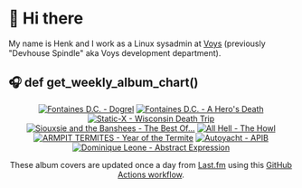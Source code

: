 # 👋 Hi there

My name is Henk and I work as a Linux sysadmin at <a href="https://www.voys.co/about/">Voys</a> (previously "Devhouse Spindle" aka Voys development department).

## 🎧 def get_weekly_album_chart()
<!-- lastfm -->
<p align="center"><a href="https://www.last.fm/music/Fontaines+D.C./Dogrel"><img src="https://lastfm.freetls.fastly.net/i/u/64s/a6e4705a174dcf7b423e82ed06038263.jpg" title="Fontaines D.C. - Dogrel"></a> <a href="https://www.last.fm/music/Fontaines+D.C./A+Hero%27s+Death"><img src="https://lastfm.freetls.fastly.net/i/u/64s/c26a07bde7cb26e937acf90255fdf240.jpg" title="Fontaines D.C. - A Hero's Death"></a> <a href="https://www.last.fm/music/Static-X/Wisconsin+Death+Trip"><img src="https://lastfm.freetls.fastly.net/i/u/64s/701e27d7f5026ce85c03e54209934a56.jpg" title="Static-X - Wisconsin Death Trip"></a> <a href="https://www.last.fm/music/Siouxsie+and+the+Banshees/The+Best+Of..."><img src="https://lastfm.freetls.fastly.net/i/u/64s/6957aae4fe05469a9ccde9e84c109a05.jpg" title="Siouxsie and the Banshees - The Best Of..."></a> <a href="https://www.last.fm/music/All+Hell/The+Howl"><img src="https://lastfm.freetls.fastly.net/i/u/64s/757627f507d85cd7a9d587717bc55ec4.jpg" title="All Hell - The Howl"></a> <a href="https://www.last.fm/music/ARMPIT+TERMITES/Year+of+the+Termite"><img src="https://lastfm.freetls.fastly.net/i/u/64s/744ae14b00083c875830d1cd8e12c27b.jpg" title="ARMPIT TERMITES - Year of the Termite"></a> <a href="https://www.last.fm/music/Autoyacht/APIB"><img src="https://lastfm.freetls.fastly.net/i/u/64s/32e70cc8f29df5c4c7ed26f109709600.jpg" title="Autoyacht - APIB"></a> <a href="https://www.last.fm/music/Dominique+Leone/Abstract+Expression"><img src="https://lastfm.freetls.fastly.net/i/u/64s/1860a6210be24a2a85d23ef6c4e13b78.png" title="Dominique Leone - Abstract Expression"></a> </p>

<p align="center">These album covers are updated once a day from <a href="https://www.last.fm/user/hbokh">Last.fm</a> using this <a href="https://github.com/marketplace/actions/lastfm-to-markdown">GitHub Actions workflow</a>.</p>
